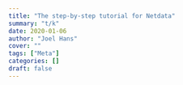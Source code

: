 ```yaml
---
title: "The step-by-step tutorial for Netdata" 
summary: "t/k" 
date: 2020-01-06
author: "Joel Hans" 
cover: "" 
tags: ["Meta"] 
categories: [] 
draft: false
---
```



